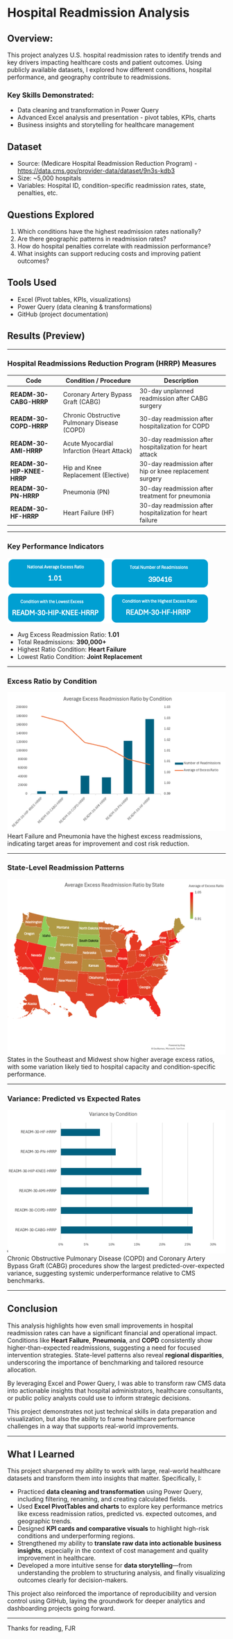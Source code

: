# Hospital Readmission Analysis
## Overview:
This project analyzes U.S. hospital readmission rates to identify trends and key drivers impacting healthcare costs and patient outcomes. Using publicly available datasets, I explored how different conditions, hospital performance, and geography contribute to readmissions.

### Key Skills Demonstrated:
* Data cleaning and transformation in Power Query
* Advanced Excel analysis and presentation - pivot tables, KPIs, charts
* Business insights and storytelling for healthcare management

## Dataset
* Source: (Medicare Hospital Readmission Reduction Program) - https://data.cms.gov/provider-data/dataset/9n3s-kdb3
* Size: ~5,000 hospitals
* Variables: Hospital ID, condition-specific readmission rates, state, penalties, etc.

## Questions Explored
1. Which conditions have the highest readmission rates nationally?
2. Are there geographic patterns in readmission rates?
3. How do hospital penalties correlate with readmission performance?
4. What insights can support reducing costs and improving patient outcomes?

## Tools Used
* Excel (Pivot tables, KPIs, visualizations)
* Power Query (data cleaning & transformations)
* GitHub (project documentation)
## Results (Preview)


---
### Hospital Readmissions Reduction Program (HRRP) Measures
| **Code**                | **Condition / Procedure**                       | **Description**                                              |
|-------------------------|-----------------------------------------------|--------------------------------------------------------------|
| **READM-30-CABG-HRRP**  | Coronary Artery Bypass Graft (CABG)           | 30-day unplanned readmission after CABG surgery              |
| **READM-30-COPD-HRRP**  | Chronic Obstructive Pulmonary Disease (COPD)  | 30-day readmission after hospitalization for COPD            |
| **READM-30-AMI-HRRP**   | Acute Myocardial Infarction (Heart Attack)    | 30-day readmission after hospitalization for heart attack    |
| **READM-30-HIP-KNEE-HRRP** | Hip and Knee Replacement (Elective)        | 30-day readmission after hip or knee replacement surgery     |
| **READM-30-PN-HRRP**    | Pneumonia (PN)                                | 30-day readmission after treatment for pneumonia             |
| **READM-30-HF-HRRP**    | Heart Failure (HF)                            | 30-day readmission after hospitalization for heart failure   |


---

### Key Performance Indicators
![KPI Cards](3_visuals/charts/kpi_cards.png)
- Avg Excess Readmission Ratio: **1.01**
- Total Readmissions: **390,000+**
- Highest Ratio Condition: **Heart Failure**
- Lowest Ratio Condition: **Joint Replacement**

---

### Excess Ratio by Condition
![Bar Chart](3_visuals/charts/readmission_by_condition.png)<br>
Heart Failure and Pneumonia have the highest excess readmissions, indicating target areas for improvement and cost risk reduction.

---

### State-Level Readmission Patterns
![Heat Map](3_visuals/charts/state_map_excess_ratio.png)<br>
States in the Southeast and Midwest show higher average excess ratios, with some variation likely tied to hospital capacity and condition-specific performance.

---

### Variance: Predicted vs Expected Rates
![Variance Chart](3_visuals/charts/variance_by_condition.png)<br>
Chronic Obstructive Pulmonary Disease (COPD) and Coronary Artery Bypass Graft (CABG) procedures show the largest predicted-over-expected variance, suggesting systemic underperformance relative to CMS benchmarks.

---

## Conclusion

This analysis highlights how even small improvements in hospital readmission rates can have a significant financial and operational impact. Conditions like **Heart Failure**, **Pneumonia**, and **COPD** consistently show higher-than-expected readmissions, suggesting a need for focused intervention strategies. State-level patterns also reveal **regional disparities**, underscoring the importance of benchmarking and tailored resource allocation.

By leveraging Excel and Power Query, I was able to transform raw CMS data into actionable insights that hospital administrators, healthcare consultants, or public policy analysts could use to inform strategic decisions.

This project demonstrates not just technical skills in data preparation and visualization, but also the ability to frame healthcare performance challenges in a way that supports real-world improvements.

---
## What I Learned

This project sharpened my ability to work with large, real-world healthcare datasets and transform them into insights that matter. Specifically, I:

- Practiced **data cleaning and transformation** using Power Query, including filtering, renaming, and creating calculated fields.
- Used **Excel PivotTables and charts** to explore key performance metrics like excess readmission ratios, predicted vs. expected outcomes, and geographic trends.
- Designed **KPI cards and comparative visuals** to highlight high-risk conditions and underperforming regions.
- Strengthened my ability to **translate raw data into actionable business insights**, especially in the context of cost management and quality improvement in healthcare.
- Developed a more intuitive sense for **data storytelling**—from understanding the problem to structuring analysis, and finally visualizing outcomes clearly for decision-makers.

This project also reinforced the importance of reproducibility and version control using GitHub, laying the groundwork for deeper analytics and dashboarding projects going forward.

---
Thanks for reading,
FJR

